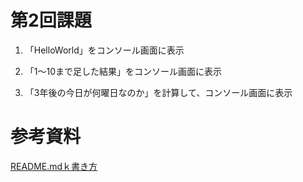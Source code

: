 # 第2回課題
1. 「HelloWorld」をコンソール画面に表示

2. 「1～10まで足した結果」をコンソール画面に表示

3. 「3年後の今日が何曜日なのか」を計算して、コンソール画面に表示

# 参考資料
[README.mdｋ書き方](https://hidekazu-blog.com/markdown/#toc5)
